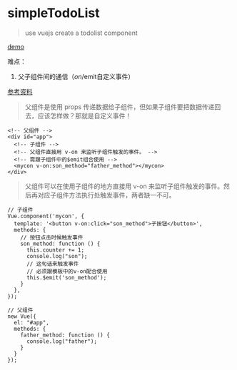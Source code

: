 # simpleTodoList
>use vuejs create a todolist component

[demo](demo "http://www.willlin.cn/simpleTodoList/index.html")

难点：

1. 父子组件间的通信（$on/$emit自定义事件）

[参考资料](参考资料 "https://github.com/Kelichao/vue.js.2.0/issues/19")

>父组件是使用 props 传递数据给子组件，但如果子组件要把数据传递回去，应该怎样做？那就是自定义事件！

	<!-- 父组件 -->
	<div id="app">
	  <!-- 子组件 -->
	  <!-- 父组件直接用 v-on 来监听子组件触发的事件。 -->
	  <!-- 需跟子组件中的$emit组合使用 -->
	  <mycon v-on:son_method="father_method"></mycon>
	</div>
>父组件可以在使用子组件的地方直接用 v-on 来监听子组件触发的事件。然后再对应子组件方法执行处触发事件，两者缺一不可。

	// 子组件
	Vue.component('mycon', {
	  template: '<button v-on:click="son_method">子按钮</button>',
	  methods: {
	  	// 按钮点击时候触发事件
	    son_method: function () {
	      this.counter += 1;
	 	  console.log("son");
	      // 这句话来触发事件
	      // 必须跟模板中的v-on配合使用
	      this.$emit('son_method');
	    }
	  },
	});
	
	// 父组件
	new Vue({
	  el: "#app",
	  methods: {
	    father_method: function () {
	      console.log("father");
	    }
	  }
	});

